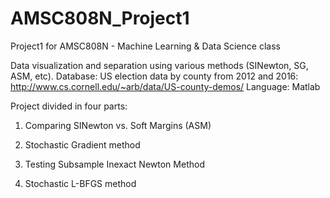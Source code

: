 # AMSC808N_Project1
Project1 for AMSC808N - Machine Learning &amp; Data Science class

Data visualization and separation using various methods (SINewton, SG, ASM, etc).
Database: US election data by county from 2012 and 2016: http://www.cs.cornell.edu/~arb/data/US-county-demos/
Language: Matlab

Project divided in four parts:

1) Comparing SINewton vs. Soft Margins (ASM)

2) Stochastic Gradient method

3) Testing Subsample Inexact Newton Method

4) Stochastic L-BFGS method
